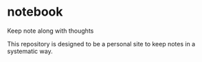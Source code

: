 # notebook
Keep note along with thoughts

This repository is designed to be a personal site to keep notes in a systematic way. 
